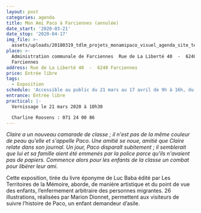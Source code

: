 ```yaml
---
layout: post
categories: agenda
title: Mon Ami Paco à Farciennes (annulée)
date_start: '2020-03-21'
date_stop: '2020-04-17'
img_file: >-
  assets/uploads/20180319_tdlm_projets_monamipaco_visuel_agenda_site_territoires-1-.jpg
place: >-
  Administration communale de Farciennes  Rue de La Liberté 40  -  6240
  Farciennes
address: Rue de La Liberté 40  -  6240 Farciennes
price: Entrée libre
tags:
  - Exposition
schedule: 'Accessible au public du 21 mars au 17 avril de 9h à 16h, du lundi au vendredi.'
entrance: Entrée libre
practical: |-
  Vernissage le 21 mars 2020 à 10h30

  Charline Roosens : 071 24 00 86
---
```

*Claire a un nouveau camarade de classe ; il n'est pas de la même couleur de peau qu'elle et s'appelle Paco. Une amitié se noue, amitié que Claire relate dans son journal. Un jour, Paco disparaît subitement ; il semblerait que lui et sa famille aient été emmenés par la police parce qu'ils n'avaient pas de papiers. Commence alors pour les enfants de la classe un combat pour libérer leur ami.*

Cette exposition, tirée du livre éponyme de Luc Baba édité par Les Territoires de la Mémoire, aborde, de manière artistique et du point de vue des enfants, l’enfermement arbitraire des personnes migrantes. 26 illustrations, réalisées par Marion Dionnet, permettent aux visiteurs de suivre l’histoire de Paco, un enfant demandeur d’asile.
